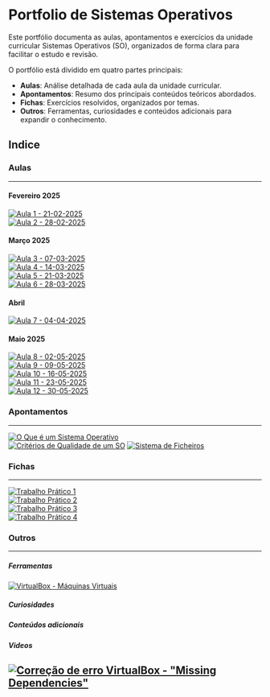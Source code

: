 # Portfolio de Sistemas Operativos

Este portfólio documenta as aulas, apontamentos e exercícios da unidade curricular Sistemas Operativos (SO), organizados de forma clara para facilitar o estudo e revisão.

O portfólio está dividido em quatro partes principais:

- **Aulas**: Análise detalhada de cada aula da unidade curricular.
- **Apontamentos**: Resumo dos principais conteúdos teóricos abordados.
- **Fichas**: Exercícios resolvidos, organizados por temas.
- **Outros**: Ferramentas, curiosidades e conteúdos adicionais para expandir o conhecimento.

## Indice

### Aulas

---

#### Fevereiro 2025

[![Aula 1 - 21-02-2025](https://img.shields.io/badge/Aula%201-21--02--2025-blue?style=for-the-badge)](aulas/21-02-2025.md) <br/>
[![Aula 2 - 28-02-2025](https://img.shields.io/badge/Aula%202-28--02--2025-blue?style=for-the-badge)](aulas/28-02-2025.md) <br/>

#### Março 2025

[![Aula 3 - 07-03-2025](https://img.shields.io/badge/Aula%203-07--03--2025-blue?style=for-the-badge)](aulas/07-03-2025.md) <br/>
[![Aula 4 - 14-03-2025](https://img.shields.io/badge/Aula%204-14--03--2025-blue?style=for-the-badge)](aulas/14-03-2025.md) <br/>
[![Aula 5 - 21-03-2025](https://img.shields.io/badge/Aula%205-21--03--2025-blue?style=for-the-badge)](aulas/21-03-2025.md) <br/>
[![Aula 6 - 28-03-2025](https://img.shields.io/badge/Aula%206-28--03--2025-blue?style=for-the-badge)](aulas/28-03-2025.md) <br/>

#### Abril

[![Aula 7 - 04-04-2025](https://img.shields.io/badge/Aula%207-04--04--2025-blue?style=for-the-badge)](aulas/04-04-2025.md) <br/>

#### Maio 2025

[![Aula 8 - 02-05-2025](https://img.shields.io/badge/Aula%208-02--05--2025-blue?style=for-the-badge)](aulas/02-05-2025.md) <br/>
[![Aula 9 - 09-05-2025](https://img.shields.io/badge/Aula%209-09--05--2025-blue?style=for-the-badge)](aulas/09-05-2025.md) <br/>
[![Aula 10 - 16-05-2025](https://img.shields.io/badge/Aula%2010-16--05--2025-blue?style=for-the-badge)](aulas/16-05-2025.md) <br/>
[![Aula 11 - 23-05-2025](https://img.shields.io/badge/Aula%2011-23--05--2025-blue?style=for-the-badge)](aulas/23-05-2025.md) <br/>
[![Aula 12 - 30-05-2025](https://img.shields.io/badge/Aula%2012-30--05--2025-blue?style=for-the-badge)](aulas/30-05-2025.md) <br/>


### Apontamentos

---

[![O Que é um Sistema Operativo](https://img.shields.io/badge/Definição--Sistema%20Operativo-28A745?style=for-the-badge)](apontamentos/definicao_sistema_operativo.md)  
[![Critérios de Qualidade de um SO](https://img.shields.io/badge/Critérios%20de%20Qualidade%20de%20Sistemas%20Operativos-28A745?style=for-the-badge)](apontamentos/criterios_qualidade.md)
[![Sistema de Ficheiros](https://img.shields.io/badge/Sistema%20de%20Ficheiros%20-28A745?style=for-the-badge)](apontamentos/ficheiros.md)

### Fichas

---

[![Trabalho Prático 1](https://img.shields.io/badge/Trabalho%20Prático%201-orange?style=for-the-badge)](fichas/trabalho_pratico_1.pdf) <br>
[![Trabalho Prático 2](https://img.shields.io/badge/Instalação%20do%20POP!_OS-orange?style=for-the-badge)](fichas/trabalho_pratico_2.pdf) <br>
[![Trabalho Prático 3](https://img.shields.io/badge/Linha%20de%20comandos%20Linux-orange?style=for-the-badge)](fichas/trabalho_pratico_3.pdf) <br>
[![Trabalho Prático 4](https://img.shields.io/badge/Trabalho%20Prático%204-orange?style=for-the-badge)](fichas/trabalho_pratico_4.pdf) <br>

### Outros

---
##### Ferramentas

[![VirtualBox - Máquinas Virtuais](https://img.shields.io/badge/VirtualBox%20-%20Máquinas%20Virtuais-purple?style=for-the-badge)](https://www.virtualbox.org/)

##### Curiosidades

##### Conteúdos adicionais

##### Videos 

[![Correção de erro VirtualBox - "Missing Dependencies"](https://img.shields.io/badge/youtube-Correção%20de%20erro%20VirtualBox:%20"Missing%20Dependencies"-FF0000?style=for-the-badge)](https://www.youtube.com/watch?v=IvPdhh70OGM)
---
